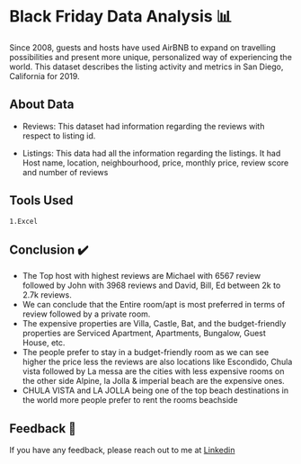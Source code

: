 
# Black Friday Data Analysis 📊

Since 2008, guests and hosts have used AirBNB to expand on travelling possibilities
and present more unique, personalized way of experiencing the world. This dataset
describes the listing activity and metrics in San Diego, California for 2019.


## About Data
- Reviews: This dataset had information regarding the reviews with respect to listing id.

- Listings: This data had all the information regarding the listings. It had Host name, location, neighbourhood, price, monthly price, review score and number of reviews
## Tools Used
    1.Excel

## Conclusion ✔️

- The Top host with highest reviews are Michael with 6567 review followed by John with 3968 reviews and David, Bill, Ed between 2k to 2.7k reviews.
- We can conclude that the Entire room/apt is most preferred in terms of review followed by a private room.
- The expensive properties are Villa, Castle, Bat, and the budget-friendly properties are Serviced Apartment, Apartments, Bungalow,  Guest House, etc. 
- The people prefer to stay in a budget-friendly room as we can see higher the price less the reviews are also locations like Escondido, Chula vista followed by  La messa are the cities with less expensive rooms on the other side  Alpine, la Jolla & imperial beach are the expensive ones.
- CHULA VISTA and LA JOLLA being one of the top beach destinations in the world more people prefer to rent the rooms beachside

## Feedback 📩

If you have any feedback, please reach out to me at [Linkedin](https://www.linkedin.com/in/ashishraykar/)



